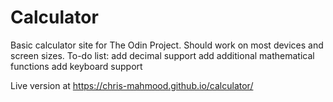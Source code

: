 # Calculator
Basic calculator site for The Odin Project.
Should work on most devices and screen sizes.
To-do list:
add decimal support
add additional mathematical functions
add keyboard support


Live version at https://chris-mahmood.github.io/calculator/
